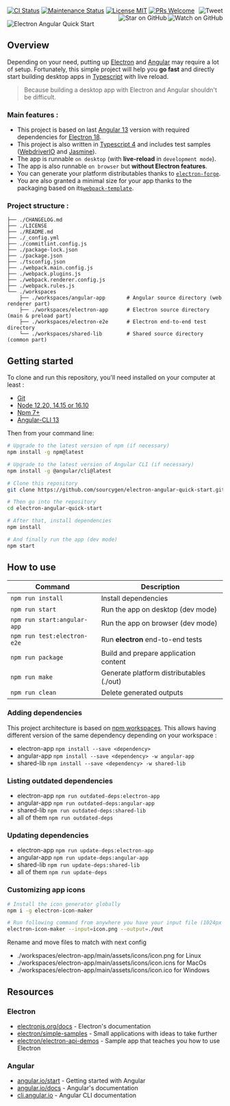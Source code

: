 <a href="https://github.com/sourcygen/electron-angular-quick-start/actions"><img src="https://github.com/sourcygen/electron-angular-quick-start/workflows/CI/badge.svg?branch=master" alt="CI Status"/></a>
<a href="https://gitHub.com/sourcygen/electron-angular-quick-start/graphs/commit-activity"><img src="https://img.shields.io/badge/maintained-yes-brightgreen.svg" alt="Maintenance Status"/></a>
<a href="https://github.com/sourcygen/electron-angular-quick-start/blob/master/LICENSE"><img src="https://img.shields.io/badge/license-MIT-brightgreen.svg" alt="License MIT"></a>
<a href="http://makeapullrequest.com"><img src="https://img.shields.io/badge/PRs-welcome-brightgreen.svg" alt="PRs Welcome"></a>
<a href="https://twitter.com/share?text=Build%20cross%20platform%20desktop%20app%20with%20Electron%20and%20Angular%20%F0%9F%9A%80&url=https://github.com/sourcygen/electron-angular-quick-start"><img src="https://img.shields.io/twitter/url/https/github.com/sourcygen/electron-angular-quick-start.svg?style=social" alt="Tweet" align="right"></a>
<a href="https://github.com/sourcygen/electron-angular-quick-start/watchers"><img src="https://img.shields.io/github/watchers/sourcygen/electron-angular-quick-start.svg?style=social" alt="Watch on GitHub" align="right"></a>
<a href="https://github.com/sourcygen/electron-angular-quick-start/stargazers"><img src="https://img.shields.io/github/stars/sourcygen/electron-angular-quick-start.svg?style=social" alt="Star on GitHub" align="right"></a>

![Electron Angular Quick Start](https://repository-images.githubusercontent.com/256546297/5eb5eb80-8ad1-11ea-87e4-a93b57e7590d)

## Overview

Depending on your need, putting up [Electron](https://www.electronjs.org/) and [Angular](https://angular.io/) may require a lot of setup. Fortunately, this simple project will help you **go fast** and directly start building desktop apps in [Typescript](https://www.typescriptlang.org/) with live reload.

> Because building a desktop app with Electron and Angular shouldn't be difficult.

### Main features :

- This project is based on last [Angular 13](https://angular.io/) version with required dependencies for [Electron 18](https://www.electronjs.org/).
- This project is also written in [Typescript 4](https://www.typescriptlang.org/) and includes test samples ([WebdriverIO](https://webdriver.io/) and [Jasmine](https://jasmine.github.io/)).
- The app is runnable `on desktop` (with **live-reload** in `development mode`).
- The app is also runnable `on browser` but **without Electron features**.
- You can generate your platform distributables thanks to [`electron-forge`](https://www.electronforge.io/).
- You are also granted a minimal size for your app thanks to the packaging based on its[`webpack-template`](https://www.electronforge.io/templates/typescript-+-webpack-template).

### Project structure :

```
├── ./CHANGELOG.md
├── ./LICENSE
├── ./README.md
├── ./_config.yml
├── ./commitlint.config.js
├── ./package-lock.json
├── ./package.json
├── ./tsconfig.json
├── ./webpack.main.config.js
├── ./webpack.plugins.js
├── ./webpack.renderer.config.js
├── ./webpack.rules.js
└── ./workspaces
    ├── ./workspaces/angular-app       # Angular source directory (web renderer part)
    ├── ./workspaces/electron-app      # Electron source directory (main & preload part)
    ├── ./workspaces/electron-e2e      # Electron end-to-end test directory
    └── ./workspaces/shared-lib        # Shared source directory (common part)
```

## Getting started

To clone and run this repository, you'll need installed on your computer at least :

- [Git](https://git-scm.com)
- [Node 12.20, 14.15 or 16.10](https://nodejs.org/en/download/)
- [Npm 7+](https://docs.npmjs.com/about-npm)
- [Angular-CLI 13](https://angular.io/cli)

Then from your command line:

```bash
# Upgrade to the latest version of npm (if necessary)
npm install -g npm@latest

# Upgrade to the latest version of Angular CLI (if necessary)
npm install -g @angular/cli@latest

# Clone this repository
git clone https://github.com/sourcygen/electron-angular-quick-start.git

# Then go into the repository
cd electron-angular-quick-start

# After that, install dependencies
npm install

# And finally run the app (dev mode)
npm start
```

## How to use

| Command                     | Description                              |
| --------------------------- | ---------------------------------------- |
| `npm run install`           | Install dependencies                     |
| `npm run start`             | Run the app on desktop (dev mode)        |
| `npm run start:angular-app` | Run the app on browser (dev mode)        |
| `npm run test:electron-e2e` | Run **electron** end-to-end tests        |
| `npm run package`           | Build and prepare application content    |
| `npm run make`              | Generate platform distributables (./out) |
| `npm run clean`             | Delete generated outputs                 |

### Adding dependencies

This project architecture is based on [npm workspaces](https://docs.npmjs.com/cli/v7/using-npm/workspaces). This allows having different version of the same dependency depending on your workspace :

- electron-app
  `npm install --save <dependency>`
- angular-app
  `npm install --save <dependency> -w angular-app`
- shared-lib
  `npm install --save <dependency> -w shared-lib`

### Listing outdated dependencies

- electron-app
  `npm run outdated-deps:electron-app`
- angular-app
  `npm run outdated-deps:angular-app`
- shared-lib
  `npm run outdated-deps:shared-lib`
- all of them
  `npm run outdated-deps`

### Updating dependencies

- electron-app
  `npm run update-deps:electron-app`
- angular-app
  `npm run update-deps:angular-app`
- shared-lib
  `npm run update-deps:shared-lib`
- all of them
  `npm run update-deps`

### Customizing app icons

```bash
# Install the icon generator globally
npm i -g electron-icon-maker

# Run following command from anywhere you have your input file (1024px at least) to generate platforms icons
electron-icon-maker --input=icon.png --output=./out
```

Rename and move files to match with next config

- ./workspaces/electron-app/main/assets/icons/icon.png for Linux
- ./workspaces/electron-app/main/assets/icons/icon.icns for MacOs
- ./workspaces/electron-app/main/assets/icons/icon.ico for Windows

## Resources

### Electron

- [electronjs.org/docs](https://electronjs.org/docs) - Electron's documentation
- [electron/simple-samples](https://github.com/electron/simple-samples) - Small applications with ideas to take further
- [electron/electron-api-demos](https://github.com/electron/electron-api-demos) - Sample app that teaches you how to use Electron

### Angular

- [angular.io/start](https://angular.io/start) - Getting started with Angular
- [angular.io/docs](https://angular.io/docs) - Angular's documentation
- [cli.angular.io](https://cli.angular.io/) - Angular CLI documentation
